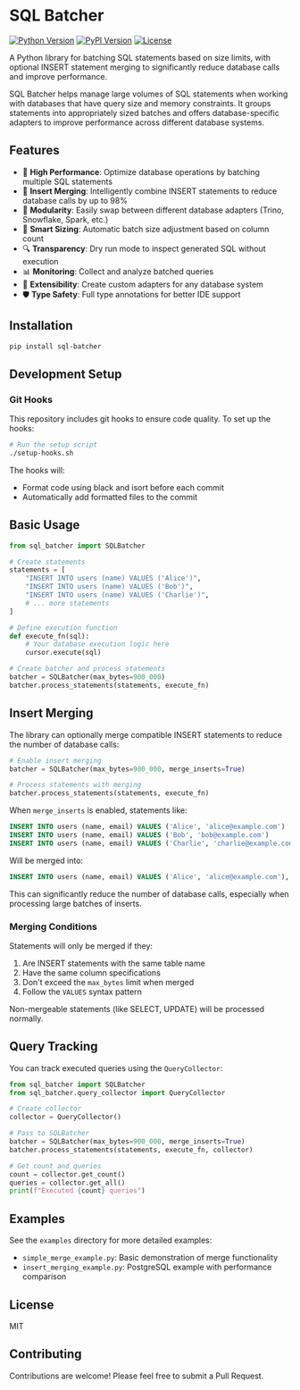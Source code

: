 # SQL Batcher

[![Python Version](https://img.shields.io/pypi/pyversions/sql-batcher.svg)](https://pypi.org/project/sql-batcher)
[![PyPI Version](https://img.shields.io/pypi/v/sql-batcher.svg)](https://pypi.org/project/sql-batcher)
[![License](https://img.shields.io/pypi/l/sql-batcher.svg)](https://github.com/sql-batcher/sql-batcher/blob/main/LICENSE)

A Python library for batching SQL statements based on size limits, with optional INSERT statement merging to significantly reduce database calls and improve performance.

SQL Batcher helps manage large volumes of SQL statements when working with databases that have query size and memory constraints. It groups statements into appropriately sized batches and offers database-specific adapters to improve performance across different database systems.

## Features

- 🚀 **High Performance**: Optimize database operations by batching multiple SQL statements
- 🔄 **Insert Merging**: Intelligently combine INSERT statements to reduce database calls by up to 98%
- 🧩 **Modularity**: Easily swap between different database adapters (Trino, Snowflake, Spark, etc.)
- 📏 **Smart Sizing**: Automatic batch size adjustment based on column count 
- 🔍 **Transparency**: Dry run mode to inspect generated SQL without execution
- 📊 **Monitoring**: Collect and analyze batched queries
- 🔗 **Extensibility**: Create custom adapters for any database system
- 🛡️ **Type Safety**: Full type annotations for better IDE support

## Installation

```bash
pip install sql-batcher
```

## Development Setup

### Git Hooks

This repository includes git hooks to ensure code quality. To set up the hooks:

```bash
# Run the setup script
./setup-hooks.sh
```

The hooks will:
- Format code using black and isort before each commit
- Automatically add formatted files to the commit

## Basic Usage

```python
from sql_batcher import SQLBatcher

# Create statements
statements = [
    "INSERT INTO users (name) VALUES ('Alice')",
    "INSERT INTO users (name) VALUES ('Bob')",
    "INSERT INTO users (name) VALUES ('Charlie')",
    # ... more statements
]

# Define execution function
def execute_fn(sql):
    # Your database execution logic here
    cursor.execute(sql)

# Create batcher and process statements
batcher = SQLBatcher(max_bytes=900_000)
batcher.process_statements(statements, execute_fn)
```

## Insert Merging

The library can optionally merge compatible INSERT statements to reduce the number of database calls:

```python
# Enable insert merging
batcher = SQLBatcher(max_bytes=900_000, merge_inserts=True)

# Process statements with merging
batcher.process_statements(statements, execute_fn)
```

When `merge_inserts` is enabled, statements like:

```sql
INSERT INTO users (name, email) VALUES ('Alice', 'alice@example.com')
INSERT INTO users (name, email) VALUES ('Bob', 'bob@example.com')
INSERT INTO users (name, email) VALUES ('Charlie', 'charlie@example.com')
```

Will be merged into:

```sql
INSERT INTO users (name, email) VALUES ('Alice', 'alice@example.com'), ('Bob', 'bob@example.com'), ('Charlie', 'charlie@example.com')
```

This can significantly reduce the number of database calls, especially when processing large batches of inserts.

### Merging Conditions

Statements will only be merged if they:

1. Are INSERT statements with the same table name
2. Have the same column specifications
3. Don't exceed the `max_bytes` limit when merged
4. Follow the `VALUES` syntax pattern

Non-mergeable statements (like SELECT, UPDATE) will be processed normally.

## Query Tracking

You can track executed queries using the `QueryCollector`:

```python
from sql_batcher import SQLBatcher
from sql_batcher.query_collector import QueryCollector

# Create collector
collector = QueryCollector()

# Pass to SQLBatcher
batcher = SQLBatcher(max_bytes=900_000, merge_inserts=True)
batcher.process_statements(statements, execute_fn, collector)

# Get count and queries
count = collector.get_count()
queries = collector.get_all()
print(f"Executed {count} queries")
```

## Examples

See the `examples` directory for more detailed examples:

- `simple_merge_example.py`: Basic demonstration of merge functionality
- `insert_merging_example.py`: PostgreSQL example with performance comparison

## License

MIT

## Contributing

Contributions are welcome! Please feel free to submit a Pull Request.